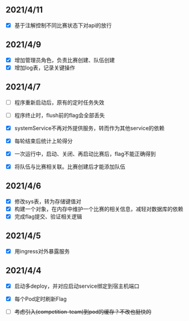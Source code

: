 ## 2021/4/11

- [x] 基于注解控制不同比赛状态下对api的放行

## 2021/4/9

- [x] 增加管理员角色，负责比赛创建、队伍创建
- [x] 增加log表，记录关键操作

## 2021/4/7

- [ ] 程序重新启动后，原有的定时任务失效
- [ ] 程序终止时，flush前的flag会全部丢失
- [x] systemService不再对外提供服务，转而作为其他service的依赖
- [x] 每轮结束后统计上轮得分
- [x] 一次运行中，启动、关闭、再启动比赛后，flag不能正确得到
- [x] 将队伍与比赛相关联。比赛创建后才能添加队伍


## 2021/4/6

- [x] 修改sys表，转为存储键值对
- [x] 构建一个对象，在内存中维护一个比赛的相关信息，减轻对数据库的依赖
- [x] 完成flag提交、验证相关逻辑

## 2021/4/5

- [x] 用ingress对外暴露服务

## 2021/4/4

- [x] 启动多deploy，并对应启动service绑定到宿主机端口
- [x] 每个Pod定时刷新Flag
- [ ] ~~考虑引入(competition-team)到pod的缓存？不改也挺快的~~

